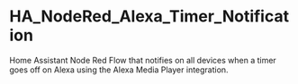 # HA_NodeRed_Alexa_Timer_Notification
Home Assistant Node Red Flow that notifies on all devices when a timer goes off on Alexa using the Alexa Media Player integration.
